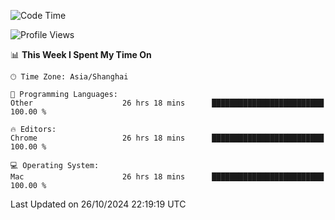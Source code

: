 <!--START_SECTION:waka-->
![Code Time](http://img.shields.io/badge/Code%20Time-2%2C920%20hrs%2025%20mins-blue)

![Profile Views](http://img.shields.io/badge/Profile%20Views-0-blue)

📊 **This Week I Spent My Time On** 

```text
🕑︎ Time Zone: Asia/Shanghai

💬 Programming Languages: 
Other                    26 hrs 18 mins      █████████████████████████   100.00 % 

🔥 Editors: 
Chrome                   26 hrs 18 mins      █████████████████████████   100.00 % 

💻 Operating System: 
Mac                      26 hrs 18 mins      █████████████████████████   100.00 % 
```


 Last Updated on 26/10/2024 22:19:19 UTC
<!--END_SECTION:waka-->